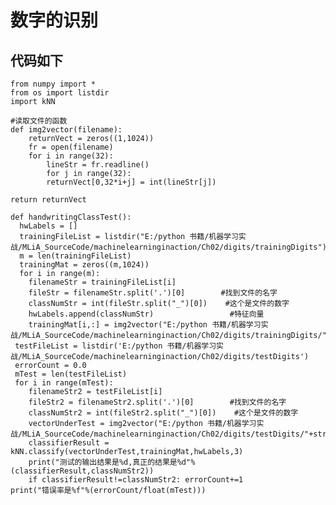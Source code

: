 # 数字的识别
## 代码如下
	from numpy import *
	from os import listdir
	import kNN

	#读取文件的函数
	def img2vector(filename):
    	returnVect = zeros((1,1024))
    	fr = open(filename)
   	 	for i in range(32):
    	    lineStr = fr.readline()
    	    for j in range(32):
            returnVect[0,32*i+j] = int(lineStr[j])
            
    return returnVect

	def handwritingClassTest():
  	  hwLabels = []
  	  trainingFileList = listdir("E:/python 书籍/机器学习实战/MLiA_SourceCode/machinelearninginaction/Ch02/digits/trainingDigits")
   	  m = len(trainingFileList)
   	  trainingMat = zeros((m,1024))
      for i in range(m):
        filenameStr = trainingFileList[i]
        fileStr = filenameStr.split('.')[0]        #找到文件的名字
        classNumStr = int(fileStr.split("_")[0])    #这个是文件的数字
        hwLabels.append(classNumStr)                 #特征向量
        trainingMat[i,:] = img2vector("E:/python 书籍/机器学习实战/MLiA_SourceCode/machinelearninginaction/Ch02/digits/trainingDigits/"+str(filenameStr))
     testFileList = listdir('E:/python 书籍/机器学习实战/MLiA_SourceCode/machinelearninginaction/Ch02/digits/testDigits')
     errorCount = 0.0
     mTest = len(testFileList)
     for i in range(mTest):
        filenameStr2 = testFileList[i]
        fileStr2 = filenameStr2.split('.')[0]        #找到文件的名字
        classNumStr2 = int(fileStr2.split("_")[0])    #这个是文件的数字
        vectorUnderTest = img2vector("E:/python 书籍/机器学习实战/MLiA_SourceCode/machinelearninginaction/Ch02/digits/testDigits/"+str(filenameStr2))
        classifierResult = kNN.classify(vectorUnderTest,trainingMat,hwLabels,3)
        print("测试的输出结果是%d,真正的结果是%d"%(classifierResult,classNumStr2))
        if classifierResult!=classNumStr2: errorCount+=1
    print("错误率是%f"%(errorCount/float(mTest)))
    






